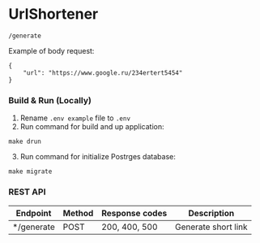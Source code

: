 # UrlShortener

`/generate` 

Example of body request:
```
{
    "url": "https://www.google.ru/234ertert5454"
}
```


### Build & Run (Locally)
1. Rename `.env example` file to `.env`
2. Run command for build and up application:
```
make drun
```
3. Run command for initialize Postrges database:
```
make migrate
```

### REST API
Endpoint | Method | Response codes | Description
--- | --- | --- | ---
*/generate | POST | 200, 400, 500 | Generate short link
